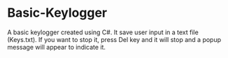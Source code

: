 # Basic-Keylogger
A basic keylogger created using C#. 
It save user input in a text file (Keys.txt).
If you want to stop it, press Del key and it will stop and a popup message will appear to indicate it.
